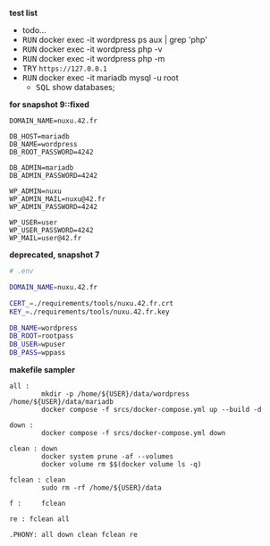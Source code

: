 __test list__
- todo...
- <kbd>RUN</kbd> docker exec -it wordpress ps aux | grep 'php'
- <kbd>RUN</kbd> docker exec -it wordpress php -v
- <kbd>RUN</kbd> docker exec -it wordpress php -m
- <kbd>TRY</kbd> `https://127.0.0.1`
- <kbd>RUN</kbd> docker exec -it mariadb mysql -u root
  - <kbd>SQL</kbd> show databases;

__for snapshot 9::fixed__
```
DOMAIN_NAME=nuxu.42.fr

DB_HOST=mariadb
DB_NAME=wordpress
DB_ROOT_PASSWORD=4242

DB_ADMIN=mariadb
DB_ADMIN_PASSWORD=4242

WP_ADMIN=nuxu
WP_ADMIN_MAIL=nuxu@42.fr
WP_ADMIN_PASSWORD=4242

WP_USER=user
WP_USER_PASSWORD=4242
WP_MAIL=user@42.fr

```


__deprecated, snapshot 7__  
```sh
# .env

DOMAIN_NAME=nuxu.42.fr

CERT_=./requirements/tools/nuxu.42.fr.crt
KEY_=./requirements/tools/nuxu.42.fr.key

DB_NAME=wordpress
DB_ROOT=rootpass
DB_USER=wpuser
DB_PASS=wppass
```

__makefile sampler__
```
all :
		mkdir -p /home/${USER}/data/wordpress /home/${USER}/data/mariadb
		docker compose -f srcs/docker-compose.yml up --build -d

down :
		docker compose -f srcs/docker-compose.yml down

clean :	down
		docker system prune -af --volumes
		docker volume rm $$(docker volume ls -q)

fclean : clean
		sudo rm -rf /home/${USER}/data

f :		fclean

re : fclean all

.PHONY:	all down clean fclean re

```
